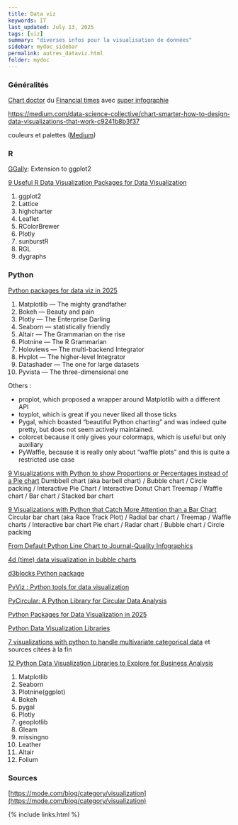 ```yaml
---
title: Data viz
keywords: IT
last_updated: July 13, 2025
tags: [viz]
summary: "diverses infos pour la visualisation de données"
sidebar: mydoc_sidebar
permalink: autres_dataviz.html
folder: mydoc
---
```



### Généralités

[Chart doctor](https://github.com/Financial-Times/chart-doctor/tree/main?tab=readme-ov-file) du [Financial times](https://www.ft.com/chart-doctor) avec <a href="{{ site.baseurl }}/pages/documents/Visual-vocabulary-fr.pdf">super infographie</a> 

https://medium.com/data-science-collective/chart-smarter-how-to-design-data-visualizations-that-work-c9241b8b3f37

couleurs et palettes ([Medium](https://medium.com/@mokkup/how-to-select-colors-for-data-visualizations-75423140c554))

### R

[GGally](https://ggobi.github.io/ggally/): Extension to ggplot2

[9 Useful R Data Visualization Packages for Data Visualization](https://mode.com/blog/r-data-visualization-packages)

1. ggplot2
2. Lattice
3. highcharter
4. Leaflet
5. RColorBrewer
6. Plotly
7. sunburstR
8. RGL
9. dygraphs
 
### Python 

[Python packages for data viz in 2025](https://python.plainenglish.io/python-packages-for-data-visualization-in-2025-9cb2132c9a7e)
1. Matplotlib — The mighty grandfather
2. Bokeh — Beauty and pain
3. Plotly — The Enterprise Darling
4. Seaborn — statistically friendly
5. Altair — The Grammarian on the rise
6. Plotnine — The R Grammarian
7. Holoviews — The multi-backend Integrator
8. Hvplot — The higher-level Integrator
9. Datashader — The one for large datasets
10. Pyvista — The three-dimensional one

Others :
- proplot, which proposed a wrapper around Matplotlib with a different API
- toyplot, which is great if you never liked all those ticks
- Pygal, which boasted “beautiful Python charting” and was indeed quite pretty, but does not seem actively maintained.
- colorcet because it only gives your colormaps, which is useful but only auxiliary
- PyWaffle, because it is really only about “waffle plots” and this is quite a restricted use case

[9 Visualizations with Python to show Proportions or Percentages instead of a Pie chart](https://medium.com/data-science/9-visualizations-to-show-proportions-or-percentages-instead-of-a-pie-chart-4e8d81617451)
Dumbbell chart (aka barbell chart) / Bubble chart / Circle packing / Interactive Pie Chart / Interactive Donut Chart
Treemap / Waffle chart / Bar chart / Stacked bar chart

[9 Visualizations with Python that Catch More Attention than a Bar Chart](https://towardsdatascience.com/9-visualizations-that-catch-more-attention-than-a-bar-chart-72d3aeb2e091/)
Circular bar chart (aka Race Track Plot) / Radial bar chart / Treemap / Waffle charts / Interactive bar chart
Pie chart / Radar chart / Bubble chart / Circle packing

[From Default Python Line Chart to Journal-Quality Infographics](https://medium.com/data-science/from-default-python-line-chart-to-journal-quality-infographics-80e3949eacc3)

[4d (time) data visualization in bubble charts](https://medium.com/data-science-collective/4-dimensional-data-visualization-time-in-bubble-charts-e9a774203ef3)

[d3blocks Python package](https://d3blocks.github.io/d3blocks/pages/html/index.html)

[PyViz : Python tools for data visualization](https://pyviz.org/)

[PyCircular: A Python Library for Circular Data Analysis](https://medium.com/data-science/introducing-pycircular-a-python-library-for-circular-data-analysis-bfd696a6a42b)

[Python Packages for Data Visualization in 2025](https://python.plainenglish.io/python-packages-for-data-visualization-in-2025-9cb2132c9a7e)

[Python Data Visualization Libraries](https://www.dataquest.io/blog/python-data-visualization-libraries/)

[7 visualizations with python to handle multivariate categorical data](https://medium.com/data-science/7-visualizations-with-python-to-handle-multivariate-categorical-data-63158db0911d) et sources citées à la fin

[12 Python Data Visualization Libraries to Explore for Business Analysis](https://mode.com/blog/python-data-visualization-libraries)
1. Matplotlib
2. Seaborn
3. Plotnine(ggplot)
4. Bokeh
5. pygal
6. Plotly
7. geoplotlib
8. Gleam
9. missingno
10. Leather
11. Altair
12. Folium

### Sources

[https://mode.com/blog/category/visualization](https://mode.com/blog/category/visualization)

{% include links.html %}
